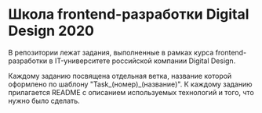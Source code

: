 # Школа frontend-разработки Digital Design 2020

<p>В репозитории лежат задания, выполненные в рамках курса frontend-разработки в IT-университете
российской компании Digital Design.</p>
<p>Каждому заданию посвящена отдельная ветка, название которой оформлено по шаблону "Task_(номер)_(название)". К каждому заданию прилагается README с описанием используемых технологий и того, что нужно было сделать.</p>